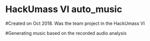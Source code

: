 # HackUmass VI auto_music
#Created on Oct 2018. Was the team project in the HackUmass VI

#Generating music based on the recorded audio analysis
